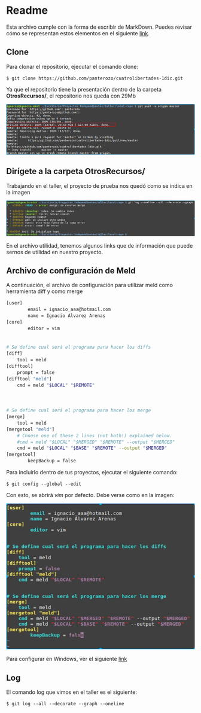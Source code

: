 # Readme

Esta archivo cumple con la forma de escribir de MarkDown. Puedes revisar cómo se representan estos elementos en el siguiente [link](https://dillinger.io).

## Clone

Para clonar el repositorio, ejecutar el comando clone:

```
$ git clone https://github.com/panterozo/cuatrolibertades-1dic.git
```
Ya que el repositorio tiene la presentación dentro de la carpeta **OtrosRecursos/**, el repositorio nos queda con 29Mb 

![imagen](OtrosRecursos/23MB.png)


## Dirígete a la carpeta OtrosRecursos/

Trabajando en el taller, el proyecto de prueba nos quedó como se indica en la imagen 

![Imagen](OtrosRecursos/status.jpeg)

En el archivo utilidad, tenemos algunos links que de información que puede sernos de utilidad en nuestro proyecto.

## Archivo de configuración de Meld

A continuación, el archivo de configuración para utilizar meld como herramienta diff y como merge

```sh
[user]
        email = ignacio_aaa@hotmail.com
        name = Ignacio Álvarez Arenas
[core]
        editor = vim


# Se define cual será el programa para hacer los diffs
[diff]
    tool = meld
[difftool]
    prompt = false
[difftool "meld"]
    cmd = meld "$LOCAL" "$REMOTE"



# Se define cual será el programa para hacer los merge
[merge]
    tool = meld
[mergetool "meld"]
    # Choose one of these 2 lines (not both!) explained below.
    #cmd = meld "$LOCAL" "$MERGED" "$REMOTE" --output "$MERGED"
    cmd = meld "$LOCAL" "$BASE" "$REMOTE" --output "$MERGED"
[mergetool]
        keepBackup = false

```

Para incluirlo dentro de tus proyectos, ejecutar el siguiente comando:

```
$ git config --global --edit
```

Con esto, se abrirá *vim* por defecto. Debe verse como en la imagen:

![imagen](OtrosRecursos/config-meld.jpeg)

Para configurar en Windows, ver el siguiente [link](https://stackoverflow.com/questions/7944757/configuring-a-diff-tool-for-git-on-windows)


## Log

El comando log que vimos en el taller es el siguiente:

```
$ git log --all --decorate --graph --oneline
```

